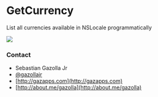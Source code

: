 # GetCurrency
List all currencies available in NSLocale programmatically

![](https://github.com/gazolla/GetCurrency/raw/master/ScreenShot.png)

### Contact

* Sebastian Gazolla Jr
* [@gazollajr](http://twitter.com/gazollajr)
* [http://gazapps.com](http://gazapps.com)
* [http://about.me/gazolla](http://about.me/gazolla)

